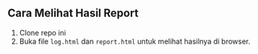## Cara Melihat Hasil Report
1. Clone repo ini
2. Buka file `log.html` dan `report.html` untuk melihat hasilnya di browser.
